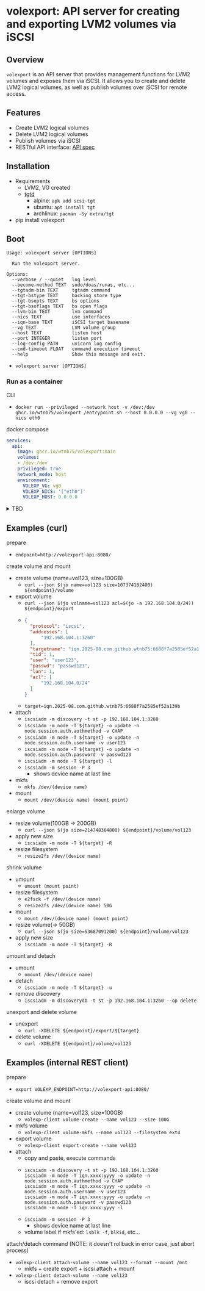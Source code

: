 # volexport: API server for creating and exporting LVM2 volumes via iSCSI

## Overview

`volexport` is an API server that provides management functions for LVM2 volumes and exposes them via iSCSI. It allows you to create and delete LVM2 logical volumes, as well as publish volumes over iSCSI for remote access.

## Features

- Create LVM2 logical volumes
- Delete LVM2 logical volumes
- Publish volumes via iSCSI
- RESTful API interface: [API spec](https://wtnb75.github.io/volexport/api/)

## Installation

- Requirements
    - LVM2, VG created
    - [tgtd](https://github.com/fujita/tgt)
        - alpine: `apk add scsi-tgt`
        - ubuntu: `apt install tgt`
        - archlinux: `pacman -Sy extra/tgt`
- pip install volexport

## Boot

```plaintext
Usage: volexport server [OPTIONS]

  Run the volexport server.

Options:
  --verbose / --quiet   log level
  --become-method TEXT  sudo/doas/runas, etc...
  --tgtadm-bin TEXT     tgtadm command
  --tgt-bstype TEXT     backing store type
  --tgt-bsopts TEXT     bs options
  --tgt-bsoflags TEXT   bs open flags
  --lvm-bin TEXT        lvm command
  --nics TEXT           use interfaces
  --iqn-base TEXT       iSCSI target basename
  --vg TEXT             LVM volume group
  --host TEXT           listen host
  --port INTEGER        listen port
  --log-config PATH     uvicorn log config
  --cmd-timeout FLOAT   command execution timeout
  --help                Show this message and exit.
```

- `volexport server [OPTIONS]`

### Run as a container

CLI

- `docker run --privileged --network host -v /dev:/dev ghcr.io/wtnb75/volexport /entrypoint.sh --host 0.0.0.0 --vg vg0 --nics eth0`

docker compose

```yaml
services:
  api:
    image: ghcr.io/wtnb75/volexport:main
    volumes:
    - /dev:/dev
    privileged: true
    network_mode: host
    environment:
      VOLEXP_VG: vg0
      VOLEXP_NICS: '["eth0"]'
      VOLEXP_HOST: 0.0.0.0
```

<details>
<summary>TBD</summary>

k8s

```yaml
apiVersion: v1
kind: Pod
metadata:
  name: volexport
spec:
  securityContext:
    runAsUser: 0
  nodeSelector:
    volexp: iscsi  # set this label to volexp node
  containers:
    - name: volexport
      image: ghcr.io/wtnb75/volexport:main
      hostNetwork: true
      securityContext:
        privileged: true
      volumeMounts:
        - name: devdir
          mountPath: /dev
          readOnly: false
      ports:
        - name: api
          containerPort: 8080
          protocol: TCP
        - name: iscsi
          containerPort: 3260
          protocol: TCP
      env:
        - name: VOLEXP_VG
          value: "vg0"
        - name: VOLEXP_NICS
          value: '["eth0"]'
        - name: VOLEXP_HOST
          value: 0.0.0.0
  volumes:
  - name: devdir
    hostPath:
      path: /dev
```

helm

- `helm install volexport helm`

</details>

## Examples (curl)

prepare

- `endpoint=http://volexport-api:8080/`

create volume and mount

- create volume (name=vol123, size=100GB)
    - `curl --json $(jo name=vol123 size=107374182400) ${endpoint}/volume`
- export volume
    - `curl --json $(jo volname=vol123 acl=$(jo -a 192.168.104.0/24)) ${endpoint}/export`
    - ```json
      {
        "protocol": "iscsi",
        "addresses": [
            "192.168.104.1:3260"
        ],
        "targetname": "iqn.2025-08.com.github.wtnb75:6688f7a2585ef52a139b",
        "tid": 1,
        "user": "user123",
        "passwd": "passwd123",
        "lun": 1,
        "acl": [
            "192.168.104.0/24"
        ]
      }
      ```
    - `target=iqn.2025-08.com.github.wtnb75:6688f7a2585ef52a139b`
- attach
    - `iscsiadm -m discovery -t st -p 192.168.104.1:3260`
    - `iscsiadm -m node -T ${target} -o update -n node.session.auth.authmethod -v CHAP`
    - `iscsiadm -m node -T ${target} -o update -n node.session.auth.username -v user123`
    - `iscsiadm -m node -T ${target} -o update -n node.session.auth.password -v passwd123`
    - `iscsiadm -m node -T ${target} -l`
    - `iscsiadm -m session -P 3`
        - shows device name at last line
- mkfs
    - `mkfs /dev/(device name)`
- mount
    - `mount /dev/(device name) (mount point)`

enlarge volume

- resize volume(100GB -> 200GB)
    - `curl --json $(jo size=214748364800) ${endpoint}/volume/vol123`
- apply new size
    - `iscsiadm -m node -T ${target} -R`
- resize filesystem
    - `resize2fs /dev/(device name)`

shrink volume

- umount
    - `umount (mount point)`
- resize filesystem
    - `e2fsck -f /dev/(device name)`
    - `resize2fs /dev/(device name) 50G`
- mount
    - `mount /dev/(device name) (mount point)`
- resize volume(-> 50GB)
    - `curl --json $(jo size=53687091200) ${endpoint}/volume/vol123`
- apply new size
    - `iscsiadm -m node -T ${target} -R`

umount and detach

- umount
    - `umount /dev/(device name)`
- detach
    - `iscsiadm -m node -T ${target} -u`
- remove discovery
    - `iscsiadm -m discoverydb -t st -p 192.168.104.1:3260 --op delete`

unexport and delete volume

- unexport
    - `curl -XDELETE ${endpoint}/export/${target}`
- delete volume
    - `curl -XDELETE ${endpoint}/volume/vol123`

## Examples (internal REST client)

prepare

- `export VOLEXP_ENDPOINT=http://volexport-api:8080/`

create volume and mount

- create volume (name=vol123, size=100GB)
    - `volexp-client volume-create --name vol123 --size 100G`
- mkfs volume
    - `volexp-client volume-mkfs --name vol123 --filesystem ext4`
- export volume
    - `volexp-client export-create --name vol123`
- attach
    - copy and paste, execute commands
    - ```
      iscsiadm -m discovery -t st -p 192.168.104.1:3260
      iscsiadm -m node -T iqn.xxxx:yyyy -o update -n node.session.auth.authmethod -v CHAP
      iscsiadm -m node -T iqn.xxxx:yyyy -o update -n node.session.auth.username -v user123
      iscsiadm -m node -T iqn.xxxx:yyyy -o update -n node.session.auth.password -v passwd123
      iscsiadm -m node -T iqn.xxxx:yyyy -l
      ```
    - `iscsiadm -m session -P 3`
        - shows device name at last line
    - volume label if mkfs'ed: `lsblk -f`, `blkid`, etc...

attach/detach command
(NOTE: it doesn't rollback in error case, just abort process)

- `volexp-client attach-volume --name vol123 --format --mount /mnt`
    - mkfs + create export + iscsi attach + mount
- `volexp-client detach-volume --name vol123`
    - iscsi detach + remove export
